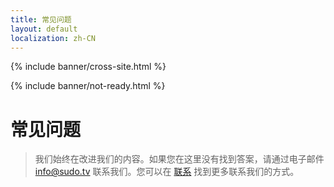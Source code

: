 ```yaml
---
title: 常见问题
layout: default
localization: zh-CN
---
```


{% include banner/cross-site.html %}

{% include banner/not-ready.html %}

# 常见问题

> 我们始终在改进我们的内容。如果您在这里没有找到答案，请通过电子邮件 [info@sudo.tv](mailto://info@sudo.tv) 联系我们。您可以在 [联系](https://sudo.tv/contact) 找到更多联系我们的方式。
